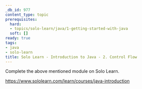 ```yaml
---
_db_id: 977
content_type: topic
prerequisites:
  hard:
  - topics/solo-learn/java/1-getting-started-with-java
  soft: []
ready: true
tags:
- java
- solo-learn
title: Solo Learn - Introduction to Java - 2. Control Flow
---
```


Complete the above mentioned module on Solo Learn.

https://www.sololearn.com/learn/courses/java-introduction